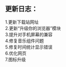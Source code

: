 更新日志：
--------------
1.更新下载站网址 \
2.更新“升级你的浏览器”模块 \
3.提升对手机屏幕的兼容 \
4.修复音乐组件问题 \
5.修复时间统计显示错误 \
6.优化网页 \
7.图标升级
